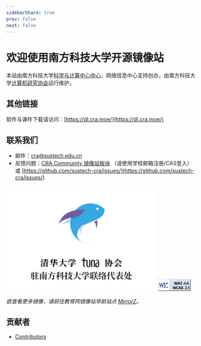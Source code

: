 ```yaml
---
sidebarShare: true
prev: false
next: false
---
```


# 欢迎使用南方科技大学开源镜像站

本站由南方科技大学[科学与计算中心中心](https://hpc.sustech.edu.cn)，网络信息中心支持创办，由南方科技大学[计算机研究协会](https://www.cra.moe/)运行维护。

## 其他链接

软件与课件下载请访问：[https://dl.cra.moe/](https://dl.cra.moe/)

## 联系我们

- 邮件：[cra@sustech.edu.cn](mailto:cra@sustech.edu.cn)
- 反馈问题：[CRA Commuinty 镜像站板块](https://c.cra.moe/c/cra-service/mirrors/9) （请使用学校邮箱注册/CAS登入）或 [https://github.com/sustech-cra/issues/](https://github.com/sustech-cra/issues/)

<img src="./tuna-sustech.svg" alt="W3C WAI-AA WCAG 2.1" width="400">

<img src="./wcag2.1AA-blue-v.png" alt="W3C WAI-AA WCAG 2.1" width="88" height="32">



*欲查看更多镜像，请前往教育网镜像站导航站点 [MirrorZ](https://mirrorz.org/)。*

## 贡献者

- [Contributors](./contributors.html)
